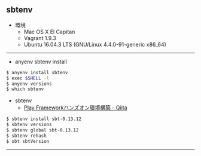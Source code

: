 ## sbtenv

* 環境
  * Mac OS X El Capitan
  * Vagrant 1.9.3
  * Ubuntu 16.04.3 LTS (GNU/Linux 4.4.0-91-generic x86_64)

---

* anyenv sbtenv install
```bash
$ anyenv install sbtenv
$ exec $SHELL -l
$ anyenv versions
$ which sbtenv
```

* sbtenv
  * [Play Frameworkハンズオン環境構築 - Qiita](http://qiita.com/yuichi0301/items/4785e3fe490736d4ee50#2sbt%E3%81%AE%E3%82%A4%E3%83%B3%E3%82%B9%E3%83%88%E3%83%BC%E3%83%AB%E7%A2%BA%E8%AA%8D)
```bash
$ sbtenv install sbt-0.13.12
$ sbtenv versions
$ sbtenv global sbt-0.13.12
$ sbtenv rehash
$ sbt sbtVersion
```

---


